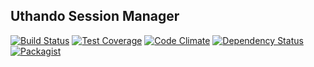 Uthando Session Manager
-----------------------

[![Build Status](https://travis-ci.org/uthando-cms/uthando-session-manager.svg?branch=master)](https://travis-ci.org/uthando-cms/uthando-session-manager)
[![Test Coverage](https://codeclimate.com/github/uthando-cms/uthando-session-manager/badges/coverage.svg)](https://codeclimate.com/github/uthando-cms/uthando-session-manager/coverage)
[![Code Climate](https://codeclimate.com/github/uthando-cms/uthando-session-manager/badges/gpa.svg)](https://codeclimate.com/github/uthando-cms/uthando-session-manager)
[![Dependency Status](https://www.versioneye.com/user/projects/55f2d260d4d20400190001d1/badge.svg?style=flat)](https://www.versioneye.com/user/projects/55f2d260d4d20400190001d1)
[![Packagist](https://img.shields.io/packagist/v/uthando-cms/uthando-session-manager.svg)](https://packagist.org/packages/uthando-cms/uthando-session-manager)
